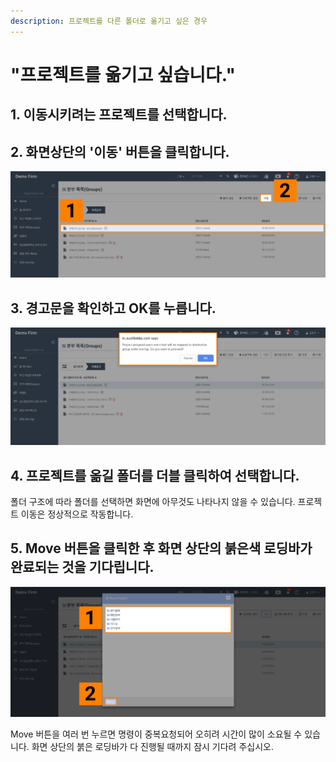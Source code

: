 ```yaml
---
description: 프로젝트를 다른 폴더로 옮기고 싶은 경우
---
```


# "프로젝트를 옮기고 싶습니다."

## 1. 이동시키려는 프로젝트를 선택합니다. 

## 2. 화면상단의 '이동' 버튼을 클릭합니다. 

![](../.gitbook/assets/image%20%2838%29.png)

## 3. 경고문을 확인하고 OK를 누릅니다. 

![](../.gitbook/assets/image%20%28148%29.png)

## 4. 프로젝트를 옮길 폴더를 더블 클릭하여 선택합니다. 

폴더 구조에 따라 폴더를 선택하면 화면에 아무것도 나타나지 않을 수 있습니다. 프로젝트 이동은 정상적으로 작동합니다.  

## 5. Move 버튼을 클릭한 후  화면 상단의 붉은색 로딩바가 완료되는 것을 기다립니다. 

![](../.gitbook/assets/image%20%28147%29.png)

Move 버튼을 여러 번 누르면 명령이 중복요청되어 오히려 시간이 많이 소요될 수 있습니다. 화면 상단의 붉은 로딩바가 다 진행될 때까지 잠시 기다려 주십시오. 

